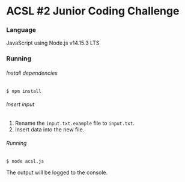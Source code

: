 # ACSL #2 Junior Coding Challenge


### Language
JavaScript using Node.js v14.15.3 LTS

### Running
###### Install dependencies
```shell
$ npm install
```
###### Insert input
 1. Rename the `input.txt.example` file to `input.txt`.
 2. Insert data into the new file.

###### Running
```shell
$ node acsl.js
```
The output will be logged to the console.